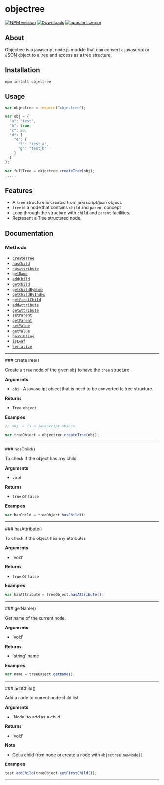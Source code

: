 # objectree

[![NPM version](https://img.shields.io/npm/v/objectree.svg?style=flat)](https://www.npmjs.com/package/objectree)
[![Downloads](https://img.shields.io/npm/dm/objectree.svg?style=flat)](https://npmjs.org/package/objectree)
[![apache license](http://img.shields.io/badge/license-apache2-blue.svg?style=flat)](https://github.com/mahfuzsust/objectree/blob/master/LICENSE)

## About
Objectree is a javascript node.js module that can convert a javascript or JSON object to a tree and access as a tree structure. 

## Installation
	npm install objectree
	
## Usage

```javascript
var objectree = require("objectree");

var obj = {
  "a": "test",
  "b": true,
  "c": 20,
  "d": {
    "e": {
      "f": "test_a",
      "g": "test_b"
    }
  }
};

var fullTree = objectree.createTree(obj);
.....

```


## Features
* A ```tree``` structure is created from javascript/json object.
* ```tree``` is a node that contains ```child``` and ```parent``` concept
* Loop through the structure with ```child``` and ```parent``` facilities.
* Represent a Tree structured node.

## Documentation
### Methods

* [`createTree`](#createTree)
* [`hasChild`](#hasChild)
* [`hasAttribute`](#hasAttribute)
* [`getName`](#getName)
* [`addChild`](#addChild)
* [`getChild`](#getChild)
* [`getChildByName`](#getChildByName)
* [`getChildByIndex`](#getChildByIndex)
* [`getFirstChild`](#getFirstChild)
* [`addAttribute`](#addAttribute)
* [`getAttribute`](#getAttribute)
* [`setParent`](#setParent)
* [`getParent`](#getParent)
* [`setValue`](#setValue)
* [`getValue`](#getValue)
* [`hasSibling`](#hasSibling)
* [`isLeaf`](#isLeaf)
* [`serialize`](#serialize)

------------------------------------------------
<a name="createTree" />
### createTree()

Create a `tree` node of the given `obj` to have the `tree` structure

__Arguments__

* `obj` - A javascript object that is need to be converted to tree structure.

__Returns__

* `Tree object`

__Examples__


```js
// obj -> is a javascript object.

var treeObject = objectree.createTree(obj);
```


---------------------------------------

<a name="hasChild" />
### hasChild()

To check if the object has any child

__Arguments__

* `void`

__Returns__

* `true` or `false`

__Examples__


```js
var hasChild = treeObject.hasChild();
```

---------------------------------------


<a name="hasAttribute" />
### hasAttribute()

To check if the object has any attributes

__Arguments__

* 'void'

__Returns__

* `true` or `false`

__Examples__


```js
var hasAttribute = treeObject.hasAttribute();
```

---------------------------------------

<a name="getName" />
### getName()

Get name of the current node.

__Arguments__

* 'void'

__Returns__

* 'string' name

__Examples__


```js
var name = treeObject.getName();
```

---------------------------------------

<a name="addChild" />
### addChild()

Add a node to current node child list

__Arguments__

* 'Node' to add as a child

__Returns__

* 'void'

__Note__

* Get a child from node or create a node with `objectree.newNode()`

__Examples__


```js
test.addChild(treeObject.getFirstChild()); 
```

---------------------------------------
